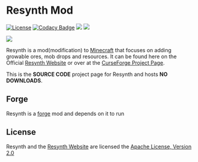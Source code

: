 # Resynth Mod
[![License](https://img.shields.io/badge/License-Apache%202.0-blue.svg)](https://opensource.org/licenses/Apache-2.0)
[![Codacy Badge](https://app.codacy.com/project/badge/Grade/35e65ea5f6c0426da2bf88d95822c8b1)](https://www.codacy.com/manual/LMelaia/Resynth-Mod?utm_source=github.com&amp;utm_medium=referral&amp;utm_content=Resynth-Minecraft-Mod/Resynth-Mod&amp;utm_campaign=Badge_Grade)
![](http://cf.way2muchnoise.eu/full_303846_downloads.svg)
![](http://cf.way2muchnoise.eu/versions/303846.svg)

![](https://resynth-minecraft-mod.github.io/images/title.png)

Resynth is a mod(modification) to [Minecraft](https://minecraft.net/) that
focuses on adding growable ores, mob drops and resources. It can be found
here on the Official [Resynth Website](https://resynth-minecraft-mod.github.io/)
or over at the [CurseForge Project Page](https://minecraft.curseforge.com/projects/resynth).

This is the **SOURCE CODE** project page for Resynth and hosts **NO DOWNLOADS**.

## Forge
Resynth is a [forge](http://files.minecraftforge.net/) mod and depends on it to run

## License
Resynth and the [Resynth Website](https://resynth-minecraft-mod.github.io/) are licensed the
[Apache License, Version 2.0](https://www.apache.org/licenses/LICENSE-2.0)

